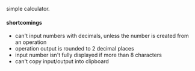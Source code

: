 simple calculator.

#### shortcomings
- can't input numbers with decimals, unless the number is created from an operation
- operation output is rounded to 2 decimal places
- input number isn't fully displayed if more than 8 characters
- can't copy input/output into clipboard
